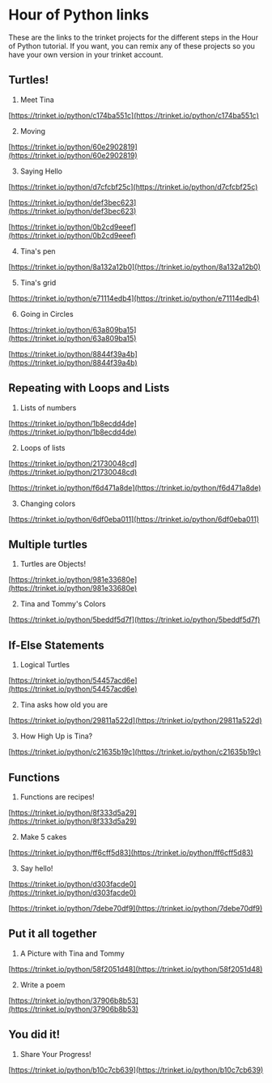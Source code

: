 # Hour of Python links

These are the links to the trinket projects for the different steps in the Hour of Python tutorial.
If you want, you can remix any of these projects so you have your own version in your trinket account.

## Turtles!

1. Meet Tina

[https://trinket.io/python/c174ba551c](https://trinket.io/python/c174ba551c)

2. Moving
 
[https://trinket.io/python/60e2902819](https://trinket.io/python/60e2902819)

3. Saying Hello
 
[https://trinket.io/python/d7cfcbf25c](https://trinket.io/python/d7cfcbf25c)

[https://trinket.io/python/def3bec623](https://trinket.io/python/def3bec623)

[https://trinket.io/python/0b2cd9eeef](https://trinket.io/python/0b2cd9eeef)


4. Tina's pen
 
[https://trinket.io/python/8a132a12b0](https://trinket.io/python/8a132a12b0)

5. Tina's grid

[https://trinket.io/python/e71114edb4](https://trinket.io/python/e71114edb4)

6. Going in Circles

[https://trinket.io/python/63a809ba15](https://trinket.io/python/63a809ba15)

[https://trinket.io/python/8844f39a4b](https://trinket.io/python/8844f39a4b)

## Repeating with Loops and Lists

1. Lists of numbers

[https://trinket.io/python/1b8ecdd4de](https://trinket.io/python/1b8ecdd4de)

2. Loops of lists

[https://trinket.io/python/21730048cd](https://trinket.io/python/21730048cd)

[https://trinket.io/python/f6d471a8de](https://trinket.io/python/f6d471a8de)

3. Changing colors

[https://trinket.io/python/6df0eba011](https://trinket.io/python/6df0eba011)

## Multiple turtles

1. Turtles are Objects!

[https://trinket.io/python/981e33680e](https://trinket.io/python/981e33680e)

2. Tina and Tommy's Colors

[https://trinket.io/python/5beddf5d7f](https://trinket.io/python/5beddf5d7f)

## If-Else Statements

1. Logical Turtles

[https://trinket.io/python/54457acd6e](https://trinket.io/python/54457acd6e)

2. Tina asks how old you are

[https://trinket.io/python/29811a522d](https://trinket.io/python/29811a522d)

3. How High Up is Tina?

[https://trinket.io/python/c21635b19c](https://trinket.io/python/c21635b19c)

## Functions

1. Functions are recipes!

[https://trinket.io/python/8f333d5a29](https://trinket.io/python/8f333d5a29)

2. Make 5 cakes

[https://trinket.io/python/ff6cff5d83](https://trinket.io/python/ff6cff5d83)

3. Say hello!

[https://trinket.io/python/d303facde0](https://trinket.io/python/d303facde0)

[https://trinket.io/python/7debe70df9](https://trinket.io/python/7debe70df9)

## Put it all together

1. A Picture with Tina and Tommy

[https://trinket.io/python/58f2051d48](https://trinket.io/python/58f2051d48)

2. Write a poem

[https://trinket.io/python/37906b8b53](https://trinket.io/python/37906b8b53)

## You did it!

1. Share Your Progress!

[https://trinket.io/python/b10c7cb639](https://trinket.io/python/b10c7cb639)
